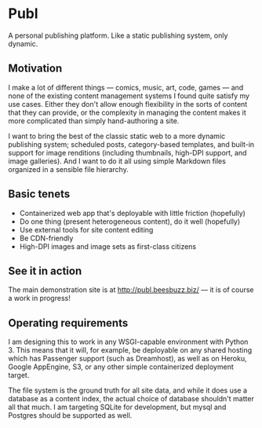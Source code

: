 # Publ

A personal publishing platform. Like a static publishing system, only dynamic.

## Motivation

I make a lot of different things — comics, music, art, code, games — and none of
the existing content management systems I found quite satisfy my use cases.
Either they don't allow enough flexibility in the sorts of content that they can
provide, or the complexity in managing the content makes it more complicated than
simply hand-authoring a site.

I want to bring the best of the classic static web to a more dynamic publishing
system; scheduled posts, category-based templates, and built-in support for
image renditions (including thumbnails, high-DPI support, and image galleries).
And I want to do it all using simple Markdown files organized in a sensible
file hierarchy.

## Basic tenets

* Containerized web app that's deployable with little friction (hopefully)
* Do one thing (present heterogeneous content), do it well (hopefully)
* Use external tools for site content editing
* Be CDN-friendly
* High-DPI images and image sets as first-class citizens

## See it in action

The main demonstration site is at http://publ.beesbuzz.biz/ — it is of course a
work in progress!

## Operating requirements

I am designing this to work in any WSGI-capable environment with Python 3. This
means that it will, for example, be deployable on any shared hosting which
has Passenger support (such as Dreamhost), as well as on Heroku, Google AppEngine,
S3, or any other simple containerized deployment target.

The file system is the ground truth for all site data, and while it does use a
database as a content index, the actual choice of database shouldn't matter all
that much. I am targeting SQLite for development, but mysql and Postgres should
be supported as well.
